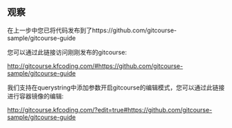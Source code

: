 ## 观察
在上一步中您已将代码发布到了https://github.com/gitcourse-sample/gitcourse-guide

您可以通过此链接访问刚刚发布的gitcourse:

http://gitcourse.kfcoding.com/#https://github.com/gitcourse-sample/gitcourse-guide

我们支持在querystring中添加参数开启gitcourse的编辑模式，您可以通过此链接进行容器镜像的编辑:

http://gitcourse.kfcoding.com/?edit=true#https://github.com/gitcourse-sample/gitcourse-guide